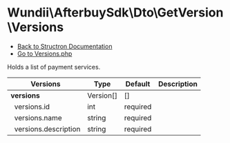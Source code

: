 # Wundii\AfterbuySdk\Dto\GetVersion\Versions
- [Back to Structron Documentation](./../_Structron.md)
- [Go to Versions.php](./../../src/Dto/GetVersion/Versions.php)

Holds a list of payment services.

| Versions                    | Type      | Default  | Description |
| --------------------------- | --------- | -------- | ----------- |
| **versions**                | Version[] | []       |             |
| &nbsp; versions.id          | int       | required |             |
| &nbsp; versions.name        | string    | required |             |
| &nbsp; versions.description | string    | required |             |
